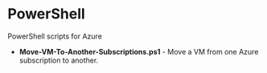# PowerShell
PowerShell scripts for Azure

* **Move-VM-To-Another-Subscriptions.ps1** - Move a VM from one Azure subscription to another.
